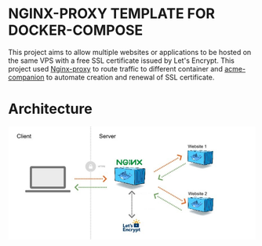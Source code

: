 # NGINX-PROXY TEMPLATE FOR DOCKER-COMPOSE 

This project aims to allow multiple websites or applications to be hosted on the same VPS with a free SSL certificate issued by Let's Encrypt.
This project used [Nginx-proxy](https://github.com/nginx-proxy/nginx-proxy) to route traffic to different container and [acme-companion](https://github.com/nginx-proxy/acme-companion) to automate creation and renewal of SSL certificate.

# Architecture
![](webproxy.jpg)






